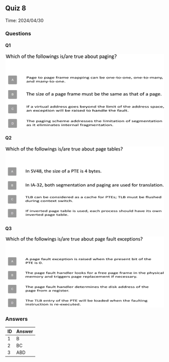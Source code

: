 ## Quiz 8

Time: 2024/04/30

### Questions

#### Q1

![q8-1](img/240430/q8-1.png)

#### Q2

![q8-2](img/240430/q8-2.png)

#### Q3

![q8-3](img/240430/q8-3.png)


### Answers

| ID   | Answer |
| ---- | ------ |
| 1    | B      |
| 2    | BC     |
| 3    | ABD    |

